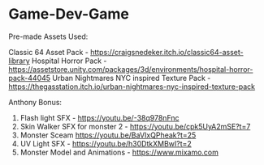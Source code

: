 # Game-Dev-Game

Pre-made Assets Used:

Classic 64 Asset Pack - https://craigsnedeker.itch.io/classic64-asset-library
Hospital Horror Pack - https://assetstore.unity.com/packages/3d/environments/hospital-horror-pack-44045
Urban Nightmares NYC inspired Texture Pack - https://thegasstation.itch.io/urban-nightmares-nyc-inspired-texture-pack


Anthony Bonus: 
1.	Flash light SFX - https://youtu.be/-38q978nFnc
2.	Skin Walker SFX for monster 2 - https://youtu.be/cpk5UyA2mSE?t=7
3.	Monster Sceam https://youtu.be/BaVIxQPheak?t=25
4.	UV Light SFX - https://youtu.be/h30DtkXMBwI?t=2
5.	Monster Model and Animations - https://www.mixamo.com

